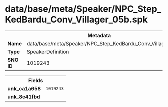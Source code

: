 <h1>data/base/meta/Speaker/NPC_Step_KedBardu_Conv_Villager_05b.spk</h1><table><tr><th colspan="100%">Metadata</th></tr><tr><td><b>Name</b></td><td>data/base/meta/Speaker/NPC_Step_KedBardu_Conv_Villager_05b.spk</td></tr><tr><td><b>Type</b></td><td>SpeakerDefinition</td></tr><tr><td><b>SNO ID</b></td><td>1019243</td></tr></table>

<table><tr><th colspan="100%">Fields</th></tr><tr><td><b>unk_ca1a658</b></td><td><code>1019243</code></td></tr><tr><td><b>unk_8c41fbd</b></td><td></td></tr></table>


